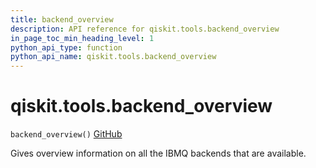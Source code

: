 ```yaml
---
title: backend_overview
description: API reference for qiskit.tools.backend_overview
in_page_toc_min_heading_level: 1
python_api_type: function
python_api_name: qiskit.tools.backend_overview
---
```


# qiskit.tools.backend\_overview

<span id="qiskit.tools.backend_overview" />

`backend_overview()` [GitHub](https://github.com/qiskit/qiskit/tree/stable/0.17/qiskit/tools/monitor/overview.py "view source code")

Gives overview information on all the IBMQ backends that are available.

